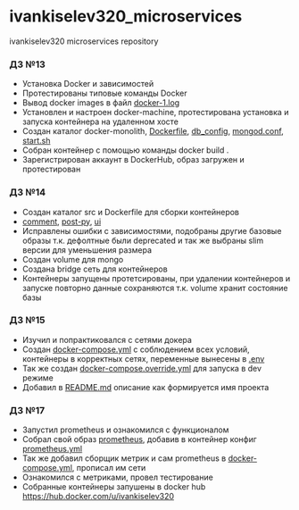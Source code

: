 # ivankiselev320_microservices
ivankiselev320 microservices repository

### ДЗ №13

- Установка Docker и зависимостей
- Протестированы типовые команды Docker
- Вывод docker images в файл [docker-1.log](docker/docker-monolith/docker-1.log)
- Установлен и настроен docker-machine, протестирована установка и запуска контейнера на удаленном хосте
- Создан каталог docker-monolith, [Dockerfile](docker/docker-monolith/Dockerfile), [db_config](docker/docker-monolith/db_config), [mongod.conf](docker/docker-monolith/mongod.conf), [start.sh](docker/docker-monolith/start.sh)
- Собран контейнер с помощью команды docker build .
- Зарегистрирован аккаунт в DockerHub, образ загружен и протестирован

### ДЗ №14

- Создан каталог src и Dockerfile для сборки контейнеров
- [comment](src/comment/Dockerfile), [post-py](src/post-py/Dockerfile), [ui](src/ui/Dockerfile)
- Исправлены ошибки с зависимостями, подобраны другие базовые образы т.к. дефолтные были deprecated и так же выбраны slim версии для уменьшения размера
- Создан volume для mongo
- Создана bridge сеть для контейнеров
- Контейнеры запущены протетсированы, при удалении контейнеров и запуске повторно данные сохраняются т.к. volume хранит состояние базы

### ДЗ №15

- Изучил и попрактиковался с сетями докера
- Создан [docker-compose.yml](docker/docker-compose.yml) с соблюдением всех условий, контейнеры в корректных сетях, переменные вынесены в [.env](docker/.env.example)
- Так же создан [docker-compose.override.yml](docker/docker-compose.override.yml) для запуска в dev режиме
- Добавил в [README.md](src/README.md) описание как формируется имя проекта

### ДЗ №17

- Запустил prometheus и ознакомился с функционалом
- Собрал свой образ [prometheus](monitoring/prometheus/Dockerfile), добавив в контейнер конфиг [prometheus.yml](monitoring/prometheus/prometheus.yml)
- Так же добавил сборщик метрик и сам prometheus в [docker-compose.yml](docker/docker-compose.yml), прописал им сети
- Ознакомился с метриками, провел тестирование 
- Собранные контейнеры запушены в docker hub https://hub.docker.com/u/ivankiselev320

